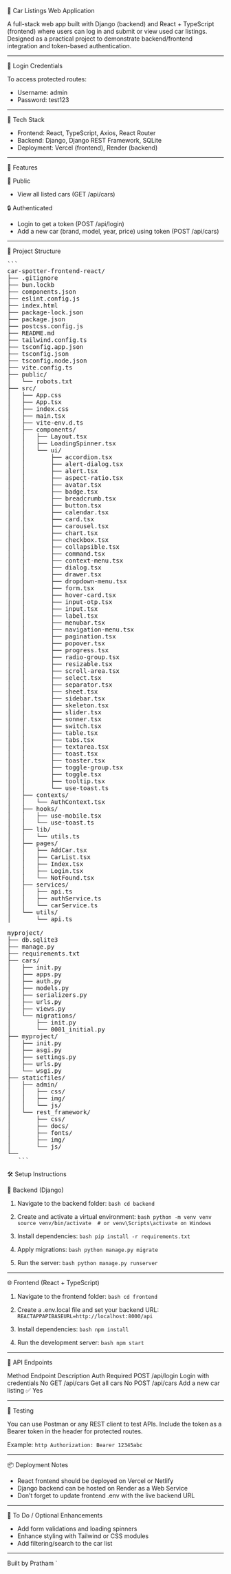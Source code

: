 🚗 Car Listings Web Application

A full-stack web app built with Django (backend) and React + TypeScript (frontend) where users can log in and submit or view used car listings. Designed as a practical project to demonstrate backend/frontend integration and token-based authentication.

---

🔐 Login Credentials

To access protected routes:
- Username: admin
- Password: test123

---

🧰 Tech Stack

- Frontend: React, TypeScript, Axios, React Router
- Backend: Django, Django REST Framework, SQLite
- Deployment: Vercel (frontend), Render (backend)

---

🚀 Features

🔹 Public
- View all listed cars (GET /api/cars)

🔒 Authenticated
- Login to get a token (POST /api/login)
- Add a new car (brand, model, year, price) using token (POST /api/cars)

---

📁 Project Structure
<pre>```
car-spotter-frontend-react/
├── .gitignore
├── bun.lockb
├── components.json
├── eslint.config.js
├── index.html
├── package-lock.json
├── package.json
├── postcss.config.js
├── README.md
├── tailwind.config.ts
├── tsconfig.app.json
├── tsconfig.json
├── tsconfig.node.json
├── vite.config.ts
├── public/
│   └── robots.txt
├── src/
│   ├── App.css
│   ├── App.tsx
│   ├── index.css
│   ├── main.tsx
│   ├── vite-env.d.ts
│   ├── components/
│   │   ├── Layout.tsx
│   │   ├── LoadingSpinner.tsx
│   │   └── ui/
│   │       ├── accordion.tsx
│   │       ├── alert-dialog.tsx
│   │       ├── alert.tsx
│   │       ├── aspect-ratio.tsx
│   │       ├── avatar.tsx
│   │       ├── badge.tsx
│   │       ├── breadcrumb.tsx
│   │       ├── button.tsx
│   │       ├── calendar.tsx
│   │       ├── card.tsx
│   │       ├── carousel.tsx
│   │       ├── chart.tsx
│   │       ├── checkbox.tsx
│   │       ├── collapsible.tsx
│   │       ├── command.tsx
│   │       ├── context-menu.tsx
│   │       ├── dialog.tsx
│   │       ├── drawer.tsx
│   │       ├── dropdown-menu.tsx
│   │       ├── form.tsx
│   │       ├── hover-card.tsx
│   │       ├── input-otp.tsx
│   │       ├── input.tsx
│   │       ├── label.tsx
│   │       ├── menubar.tsx
│   │       ├── navigation-menu.tsx
│   │       ├── pagination.tsx
│   │       ├── popover.tsx
│   │       ├── progress.tsx
│   │       ├── radio-group.tsx
│   │       ├── resizable.tsx
│   │       ├── scroll-area.tsx
│   │       ├── select.tsx
│   │       ├── separator.tsx
│   │       ├── sheet.tsx
│   │       ├── sidebar.tsx
│   │       ├── skeleton.tsx
│   │       ├── slider.tsx
│   │       ├── sonner.tsx
│   │       ├── switch.tsx
│   │       ├── table.tsx
│   │       ├── tabs.tsx
│   │       ├── textarea.tsx
│   │       ├── toast.tsx
│   │       ├── toaster.tsx
│   │       ├── toggle-group.tsx
│   │       ├── toggle.tsx
│   │       ├── tooltip.tsx
│   │       └── use-toast.ts
│   ├── contexts/
│   │   └── AuthContext.tsx
│   ├── hooks/
│   │   ├── use-mobile.tsx
│   │   └── use-toast.ts
│   ├── lib/
│   │   └── utils.ts
│   ├── pages/
│   │   ├── AddCar.tsx
│   │   ├── CarList.tsx
│   │   ├── Index.tsx
│   │   ├── Login.tsx
│   │   └── NotFound.tsx
│   ├── services/
│   │   ├── api.ts
│   │   ├── authService.ts
│   │   └── carService.ts
│   └── utils/
│       └── api.ts

myproject/
├── db.sqlite3
├── manage.py
├── requirements.txt
├── cars/
│   ├── init.py
│   ├── apps.py
│   ├── auth.py
│   ├── models.py
│   ├── serializers.py
│   ├── urls.py
│   ├── views.py
│   └── migrations/
│       ├── init.py
│       └── 0001_initial.py
├── myproject/
│   ├── init.py
│   ├── asgi.py
│   ├── settings.py
│   ├── urls.py
│   └── wsgi.py
├── staticfiles/
│   ├── admin/
│   │   ├── css/
│   │   ├── img/
│   │   └── js/
│   └── rest_framework/
│       ├── css/
│       ├── docs/
│       ├── fonts/
│       ├── img/
│       └── js/
└── 
   ```
</pre>

🛠 Setup Instructions

🔧 Backend (Django)

1. Navigate to the backend folder:
   `bash
   cd backend
   `

2. Create and activate a virtual environment:
   `bash
   python -m venv venv
   source venv/bin/activate  # or venv\Scripts\activate on Windows
   `

3. Install dependencies:
   `bash
   pip install -r requirements.txt
   `

4. Apply migrations:
   `bash
   python manage.py migrate
   `

5. Run the server:
   `bash
   python manage.py runserver
   `

---

🌐 Frontend (React + TypeScript)

1. Navigate to the frontend folder:
   `bash
   cd frontend
   `

2. Create a .env.local file and set your backend URL:
   `
   REACTAPPAPIBASEURL=http://localhost:8000/api
   `

3. Install dependencies:
   `bash
   npm install
   `

4. Run the development server:
   `bash
   npm start
   `

---

🧪 API Endpoints

Method  Endpoint  Description  Auth Required
POST  /api/login  Login with credentials  No
GET  /api/cars  Get all cars  No
POST  /api/cars  Add a new car listing  ✅ Yes

---

🧪 Testing

You can use Postman or any REST client to test APIs. Include the token as a Bearer token in the header for protected routes.

Example:
`http
Authorization: Bearer 12345abc
`

---

📦 Deployment Notes

- React frontend should be deployed on Vercel or Netlify
- Django backend can be hosted on Render as a Web Service
- Don’t forget to update frontend .env with the live backend URL

---

📌 To Do / Optional Enhancements

- Add form validations and loading spinners
- Enhance styling with Tailwind or CSS modules
- Add filtering/search to the car list

---

Built by Pratham
`
 
